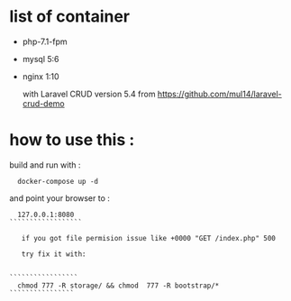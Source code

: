 # list of container
 * php-7.1-fpm
 * mysql 5:6 
 * nginx 1:10
 
    with Laravel CRUD version 5.4 from https://github.com/mul14/laravel-crud-demo
# how to use this :
build and run with :
``````````````
  docker-compose up -d 
``````````````
 and point your browser to :
```````````````````
  127.0.0.1:8080
``````````````````

   if you got file permision issue like +0000 "GET /index.php" 500

   try fix it with: 


`````````````````
  chmod 777 -R storage/ && chmod  777 -R bootstrap/*
````````````````
